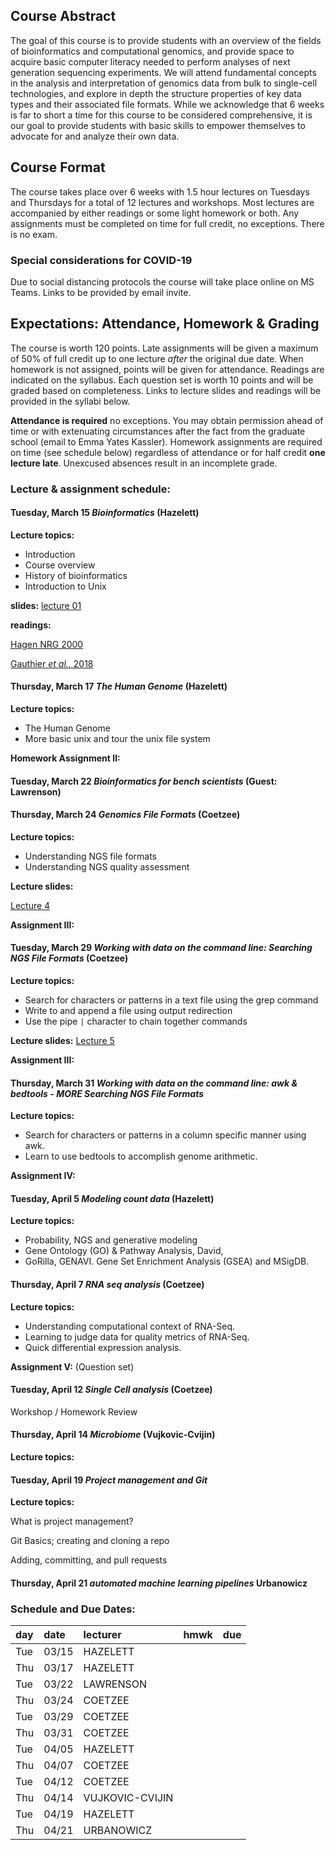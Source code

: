 ## Course Abstract

The goal of this course is to provide students with an overview of 
the fields of bioinformatics and computational genomics, and provide
space to acquire basic computer literacy needed to perform analyses of
next generation sequencing experiments. We will attend fundamental 
concepts in the analysis and interpretation of genomics data from bulk
to single-cell technologies, and explore in depth the structure 
properties of key data types and their associated file formats. While we
acknowledge that 6 weeks is far to short a time for this course to be 
considered comprehensive, it is our goal to provide students with basic
skills to empower themselves to advocate for and analyze their own data.

## Course Format

The course takes place over 6 weeks with 1.5 hour lectures on Tuesdays
and Thursdays for a total of 12 lectures and workshops. Most lectures
are accompanied by either readings or some light homework or both. Any
assignments must be completed on time for full credit, no exceptions.
There is no exam.

### Special considerations for COVID-19

Due to social distancing protocols the course will take place online on
MS Teams. Links to be provided by email invite.

## Expectations: Attendance, Homework & Grading

The course is worth 120 points. Late assignments will be given a 
maximum of 50% of full credit up to one lecture *after* the original 
due date. When homework is not assigned, points will be given for 
attendance. Readings are indicated on the syllabus. Each question set 
is worth 10 points and will be graded based on completeness. Links to 
lecture slides and readings will be provided in the syllabi below.

**Attendance is required** no exceptions. You may obtain permission
ahead of time or with extenuating circumstances after the fact from the
graduate school (email to Emma Yates Kassler). Homework assignments are
required on time (see schedule below) regardless of attendance or for
half credit **one lecture late**. Unexcused absences result in an
incomplete grade.

### Lecture & assignment schedule:

#### Tuesday, March 15 *Bioinformatics* (Hazelett)

**Lecture topics:**
- Introduction
- Course overview
- History of bioinformatics
- Introduction to Unix

**slides:** [lecture 01](https://docs.google.com/presentation/d/1b556fkP4JOXSbFrGgs_vyuoOCaFqzJzxdtXENG_U6_4/edit#slide=id.g117cec35c7b_0_0)

**readings:**

[Hagen NRG 2000](https://www.nature.com/articles/35042090)

[Gauthier _et al._, 2018](https://academic.oup.com/bib/article/20/6/1981/5066445)

#### Thursday, March 17 *The Human Genome* (Hazelett)

**Lecture topics:** 
- The Human Genome
- More basic unix and tour the unix file system

**Homework Assignment II:** 

#### Tuesday, March 22 *Bioinformatics for bench scientists* (Guest: Lawrenson)

#### Thursday, March 24 *Genomics File Formats* (Coetzee)

**Lecture topics:** 
- Understanding NGS file formats
- Understanding NGS quality assessment

**Lecture slides:**

[Lecture 4](lecture%204/file_formats.html)

**Assignment III:** 

#### Tuesday, March 29 *Working with data on the command line: Searching NGS File Formats* (Coetzee)

**Lecture topics:** 
- Search for characters or patterns in a text file using the grep command
- Write to and append a file using output redirection
- Use the pipe `|` character to chain together commands

**Lecture slides:**
[Lecture 5](lecture%205/file_searching.html)

**Assignment III:** 

#### Thursday, March 31  *Working with data on the command line: awk & bedtools - *MORE* Searching NGS File Formats*

**Lecture topics:** 
- Search for characters or patterns in a column specific manner using awk.
- Learn to use bedtools to accomplish genome arithmetic.

**Assignment IV:** 

#### Tuesday, April 5 *Modeling count data* (Hazelett)

**Lecture topics:** 
- Probability, NGS and generative modeling
- Gene Ontology (GO) & Pathway Analysis, David,
- GoRilla, GENAVI. Gene Set Enrichment Analysis (GSEA) and MSigDB.

#### Thursday, April 7 *RNA seq analysis* (Coetzee)

**Lecture topics:** 

- Understanding computational context of RNA-Seq.
- Learning to judge data for quality metrics of RNA-Seq.
- Quick differential expression analysis.

**Assignment V:** (Question set)

#### Tuesday, April 12 *Single Cell analysis* (Coetzee)

Workshop / Homework Review

#### Thursday, April 14 *Microbiome* (Vujkovic-Cvijin)

**Lecture topics:** 

#### Tuesday, April 19 *Project management and Git*

**Lecture topics:** 

What is project management?

Git Basics; creating and cloning a repo

Adding, committing, and pull requests

#### Thursday, April 21 *automated machine learning pipelines* Urbanowicz


### Schedule and Due Dates:

| day | date  | lecturer  | hmwk | due  |
| :-- | :---- | :-------- | :--- | :--- |
| Tue | 03/15 | HAZELETT  |      |      |
| Thu | 03/17 | HAZELETT  |      |      |
| Tue | 03/22 | LAWRENSON |      |      |
| Thu | 03/24 | COETZEE   |      |      |
| Tue | 03/29 | COETZEE   |      |      |
| Thu | 03/31 | COETZEE   |      |      |
| Tue | 04/05 | HAZELETT  |      |      |
| Thu | 04/07 | COETZEE   |      |      |
| Tue | 04/12 | COETZEE   |      |      |
| Thu | 04/14 | VUJKOVIC-CVIJIN |      |      |
| Tue | 04/19 | HAZELETT  |      |      |
| Thu | 04/21 | URBANOWICZ |      |      |


